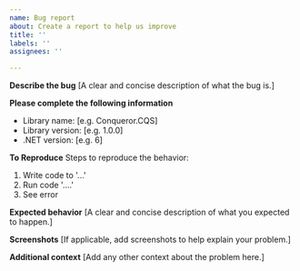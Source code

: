 ```yaml
---
name: Bug report
about: Create a report to help us improve
title: ''
labels: ''
assignees: ''

---
```


**Describe the bug**
[A clear and concise description of what the bug is.]

**Please complete the following information**
 - Library name: [e.g. Conqueror.CQS]
 - Library version: [e.g. 1.0.0]
 - .NET version: [e.g. 6]

**To Reproduce**
Steps to reproduce the behavior:
1. Write code to '...'
2. Run code '....'
3. See error

**Expected behavior**
[A clear and concise description of what you expected to happen.]

**Screenshots**
[If applicable, add screenshots to help explain your problem.]

**Additional context**
[Add any other context about the problem here.]
